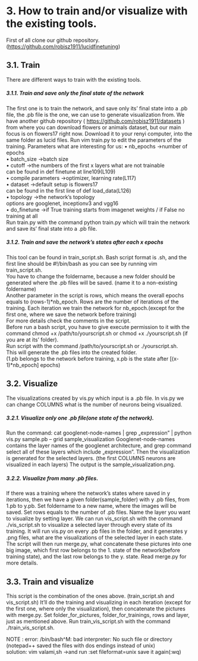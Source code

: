 # 3. How to train and/or visualize with the existing tools.
First of all clone our github repository. (https://github.com/robisz1911/lucidfinetuning)

## 3.1. Train
There are different ways to train with the existing tools.
##### 3.1.1. Train and save only the final state of the network
The first one is to train the network, and save only its’ final state into a .pb file, the .pb file is the one, we can use to generate visualization from.
We have another github repository ( https://github.com/robisz1911/datasets ) from where you can download flowers or animals dataset, but our main focus is on flowers17 right now.
Download it to your renyi computer, into the same folder as lucid files.
Run vim train.py to edit the parameters of the training.
Parameters what are interesting for us:
•	nb_epochs ->number of epochs<br/>
•	batch_size	->batch size<br/>
•	cutoff	->the numbers of the first x layers what are not trainable<br/>
can be found in def finetune at line109(L109)<br/>
•	compile parameters	->optimizer, learning rate(L117)<br/>
•	dataset	->default setup is flowers17<br/>
can be found in the first line of def load_data(L126)<br/>
•	topology	->the network’s topology<br/>
options are googlenet, inceptionv3 and vgg16<br/>
•	do_finetune	->if True training starts from imagenet weights / if False no training at all<br/>
Run train.py with the command python train.py which will train the network and save its’ final state into a .pb file.

##### 3.1.2. Train and save the network’s states after each x epochs
This tool can be found in train_script.sh. Bash script format is .sh, and the first line should be #!/bin/bash as you can see by running vim train_script.sh.<br/>
You have to change the foldername, because a new folder should be generated where the .pb files will be saved. (name it to a non-existing foldername)<br/>
Another parameter in the script is rows, which means the overall epochs equals to (rows-1)*nb_epoch. Rows are the number of iterations of the training. Each iteration we train the network for nb_epoch.(except for the first one, where we save the network before training)<br/>
For more details check the comments in the script.<br/>
Before run a bash script, you have to give execute permission to it with the command chmod +x /path/to/yourscript.sh or chmod +x ./yourscript.sh (if you are at its’ folder).<br/>
Run script with the command /path/to/yourscript.sh or ./yourscript.sh.<br/>
This will generate the .pb files into the created folder.<br/>
(1.pb belongs to the network before training, x.pb is the state after [(x-1)*nb_epoch] epochs)<br/>

## 3.2. Visualize
The visualizations created by vis.py which input is a .pb file.
In vis.py we can change COLUMNS what is the number of neurons being visualized.
##### 3.2.1. Visualize only one .pb file(one state of the network).
Run the command:
cat googlenet-node-names | grep „expression” | python vis.py sample.pb – grid sample_visualization
Googlenet-node-names contains the layer names of the googlenet architecture, and grep command select all of these layers which include „expression”.
Then the visualization is generated for the selected layers. (the first COLUMNS neurons are visualized in each layers)
The output is the sample_visualization.png.
##### 3.2.2. Visualize from many .pb files.
If there was a training where the network’s states where saved in y iterations, then we have a given folder(sample_folder) with y .pb files, from 1.pb to y.pb.
Set foldername to a new name, where the images will be saved.
Set rows equals to the number of .pb files. Name the layer you want to visualize by setting layer.
We can run vis_script.sh with the command ./vis_script.sh to visualize a selected layer through every state of its training.
It will run vis.py on every .pb files in the folder, and it generates y .png files, what are the 
visualizations of the selected layer in each state.
The script will then run merge.py, what concatenate these pictures into one big image, which first row belongs to the 1. state of the network(before training state), and the last row belongs to the y. state. Read merge.py for more details.
## 3.3. Train and visualize
This script is the combination of the ones above. (train_script.sh and vis_script.sh)
It’ll do the training and visualizing in each iteration (except for the first one, where only the visualization), then concatenate the pictures with merge.py.
Set folder_for_pictures, folder_for_trainings, rows and layer, just as mentioned above.
Run train_vis_script.sh with the command ./train_vis_script.sh.

NOTE : error:  /bin/bash^M: bad interpreter: No such file or directory    (notepad++ saved the files with dos endings instead of unix)<br/>
solution:  vim valami,sh  ->and run    :set fileformat=unix   save it again(:wq)<br/>

